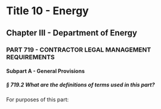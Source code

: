 
# Title 10 - Energy
## Chapter III - Department of Energy
### PART 719 - CONTRACTOR LEGAL MANAGEMENT REQUIREMENTS
#### Subpart A - General Provisions
##### § 719.2 What are the definitions of terms used in this part?

For purposes of this part:
